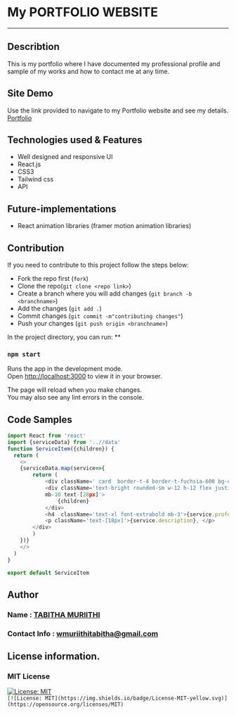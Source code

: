 # My PORTFOLIO WEBSITE
*******

## Describtion
This is my portfolio where I have documented my professional profile and sample of my works and how to contact me at any time.


## Site Demo
Use the link provided to navigate to my Portfolio website and see my details.
[Portfolio](https://portfolio-website-five-pink.vercel.app/)<br>

## Technologies used & Features
- Well designed and responsive UI
- React.js
- CSS3
- Tailwind css
- API

## Future-implementations 
- React animation libraries (framer motion animation libraries)

## Contribution
If you need to contribute to this project follow the steps below:<br>
- Fork the repo first (`fork`)
- Clone the repo(`git clone <repo link>`)
- Create a branch where you will add changes (`git branch -b <branchname>`)
- Add the changes (`git add .`)
- Commit changes (`git commit -m"contributing changes"`)
- Push your changes (`git push origin <branchname>`)

In the project directory, you can run:
**
### `npm start`

Runs the app in the development mode.\
Open [http://localhost:3000](http://localhost:3000) to view it in your browser.

The page will reload when you make changes.\
You may also see any lint errors in the console.

## Code Samples

```JavaScript
import React from 'react'
import {serviceData} from '..//data'
function ServiceItem({children}) {
  return (
    <>
    {serviceData.map(service=>{
        return (
            <div className=' card  border-t-4 border-t-fuchsia-600 bg-cardColor p-6 rounded-xl'>
            <div className='text-bright rounded-sm w-12 h-12 flex justify-center items-center
            mb-10 text-[28px]'>
                {children}
            </div>
            <h4  className='text-xl font-extrabold mb-3'>{service.professional}</h4>
            <p className='text-[18px]'>{service.description}, </p>
        </div>
        )
    })}
    </>
  )
}

export default ServiceItem
```
## Author
### Name : [TABITHA MURIITHI](https://github.com/SheeTabz)
### Contact Info :  [wmuriithitabitha@gmail.com](wmuriithitabitha@gmail.com)

## License information.
### MIT License
[![License: MIT](https://img.shields.io/badge/License-MIT-yellow.svg)](https://opensource.org/licenses/MIT)  
`[![License: MIT](https://img.shields.io/badge/License-MIT-yellow.svg)](https://opensource.org/licenses/MIT)`


